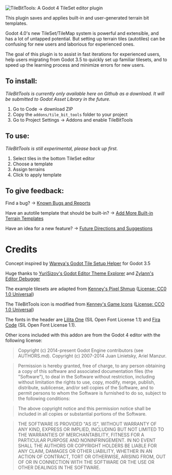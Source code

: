 ![TileBitTools: A Godot 4 TileSet editor plugin]()

This plugin saves and applies built-in and user-generated terrain bit templates.

Godot 4.0's new TileSet/TileMap system is powerful and extensible, and has a lot of untapped potential. But setting up terrain tiles (autotiles) can be confusing for new users and laborious for experienced ones.

The goal of this plugin is to assist in fast iterations for experienced users, help users migrating from Godot 3.5 to quickly set up familiar tilesets, and to speed up the learning process and minimize errors for new users.

## To install:
*TileBitTools is currently only available here on Github as a download. It will be submitted to Godot Asset Library in the future.*
1. Go to Code -> download ZIP
2. Copy the `addons/tile_bit_tools` folder to your project
3. Go to Project Settings -> Addons and enable TileBitTools

## To use:
*TileBitTools is still experimental, please back up first.*
1. Select tiles in the bottom TileSet editor
2. Choose a template
3. Assign terrains
4. Click to apply template

## To give feedback:
Find a bug? -> [Known Bugs and Reports](https://github.com/dandeliondino/tile_bit_tools/issues/2)

Have an autotile template that should be built-in? -> [Add More Built-in Terrain Templates](https://github.com/dandeliondino/tile_bit_tools/issues/4)

Have an idea for a new feature? -> [Future Directions and Suggestions](https://github.com/dandeliondino/tile_bit_tools/issues/3)


# Credits
Concept inspired by [Wareya's Godot Tile Setup Helper](https://github.com/wareya/godot-tile-setup-helper) for Godot 3.5

Huge thanks to [YuriSizov's Godot Editor Theme Explorer](https://github.com/YuriSizov/godot-editor-theme-explorer) and [Zylann's Editor Debugger](https://github.com/Zylann/godot_editor_debugger_plugin)

The example tilesets are adapted from [Kenney's Pixel Shmup](https://www.kenney.nl/assets/pixel-shmup) ([License: CC0 1.0 Universal](https://creativecommons.org/publicdomain/zero/1.0/))

The TileBitTools icon is modified from [Kenney's Game Icons](https://www.kenney.nl/assets/game-icons) ([License: CCO 1.0 Universal](https://creativecommons.org/publicdomain/zero/1.0/))

The fonts in the header are [Lilita One](https://fonts.google.com/specimen/Lilita+One) (SIL Open Font License 1.1) and [Fira Code](https://github.com/tonsky/FiraCode) (SIL Open Font License 1.1).

Other icons included with this addon are from the Godot 4 editor with the following license:
>Copyright (c) 2014-present Godot Engine contributors (see AUTHORS.md).
>Copyright (c) 2007-2014 Juan Linietsky, Ariel Manzur.

>Permission is hereby granted, free of charge, to any person obtaining a copy
of this software and associated documentation files (the "Software"), to deal
in the Software without restriction, including without limitation the rights
to use, copy, modify, merge, publish, distribute, sublicense, and/or sell
copies of the Software, and to permit persons to whom the Software is
furnished to do so, subject to the following conditions:

>The above copyright notice and this permission notice shall be included in all
copies or substantial portions of the Software.

>THE SOFTWARE IS PROVIDED "AS IS", WITHOUT WARRANTY OF ANY KIND, EXPRESS OR
IMPLIED, INCLUDING BUT NOT LIMITED TO THE WARRANTIES OF MERCHANTABILITY,
FITNESS FOR A PARTICULAR PURPOSE AND NONINFRINGEMENT. IN NO EVENT SHALL THE
AUTHORS OR COPYRIGHT HOLDERS BE LIABLE FOR ANY CLAIM, DAMAGES OR OTHER
LIABILITY, WHETHER IN AN ACTION OF CONTRACT, TORT OR OTHERWISE, ARISING FROM,
OUT OF OR IN CONNECTION WITH THE SOFTWARE OR THE USE OR OTHER DEALINGS IN THE
SOFTWARE.